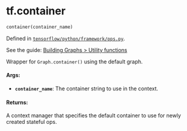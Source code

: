 <div itemscope itemtype="http://developers.google.com/ReferenceObject">
<meta itemprop="name" content="tf.container" />
</div>

# tf.container

``` python
container(container_name)
```



Defined in [`tensorflow/python/framework/ops.py`](https://www.tensorflow.org/code/tensorflow/python/framework/ops.py).

See the guide: [Building Graphs > Utility functions](../../../api_guides/python/framework.md#Utility_functions)

Wrapper for `Graph.container()` using the default graph.

#### Args:

* <b>`container_name`</b>: The container string to use in the context.


#### Returns:

A context manager that specifies the default container to use for newly
created stateful ops.